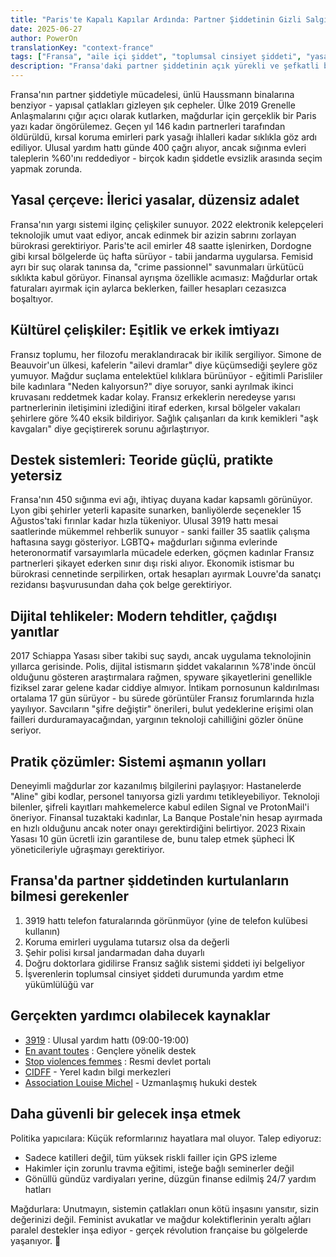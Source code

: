 ```yaml
---
title: "Paris'te Kapalı Kapılar Ardında: Partner Şiddetinin Gizli Salgını"
date: 2025-06-27
author: PowerOn
translationKey: "context-france"
tags: ["Fransa", "aile içi şiddet", "toplumsal cinsiyet şiddeti", "yasal haklar", "mağdurlara destek", "ekonomik istismar"]
description: "Fransa'daki partner şiddetinin açık yürekli ve şefkatli bir incelemesi - yasal korumalar, kültürel zorluklar ve mağdurlar için kaynaklar ölçülü bir mizahla ele alınıyor."
---
```


Fransa'nın partner şiddetiyle mücadelesi, ünlü Haussmann binalarına benziyor - yapısal çatlakları gizleyen şık cepheler. Ülke 2019 Grenelle Anlaşmalarını çığır açıcı olarak kutlarken, mağdurlar için gerçeklik bir Paris yazı kadar öngörülemez. Geçen yıl 146 kadın partnerleri tarafından öldürüldü, kırsal koruma emirleri park yasağı ihlalleri kadar sıklıkla göz ardı ediliyor. Ulusal yardım hattı günde 400 çağrı alıyor, ancak sığınma evleri taleplerin %60'ını reddediyor - birçok kadın şiddetle evsizlik arasında seçim yapmak zorunda.

## Yasal çerçeve: İlerici yasalar, düzensiz adalet

Fransa'nın yargı sistemi ilginç çelişkiler sunuyor. 2022 elektronik kelepçeleri teknolojik umut vaat ediyor, ancak edinmek bir azizin sabrını zorlayan bürokrasi gerektiriyor. Paris'te acil emirler 48 saatte işlenirken, Dordogne gibi kırsal bölgelerde üç hafta sürüyor - tabii jandarma uygularsa. Femisid ayrı bir suç olarak tanınsa da, "crime passionnel" savunmaları ürkütücü sıklıkta kabul görüyor. Finansal ayrışma özellikle acımasız: Mağdurlar ortak faturaları ayırmak için aylarca beklerken, failler hesapları cezasızca boşaltıyor.

## Kültürel çelişkiler: Eşitlik ve erkek imtiyazı

Fransız toplumu, her filozofu meraklandıracak bir ikilik sergiliyor. Simone de Beauvoir'un ülkesi, kafelerin "ailevi dramlar" diye küçümsediği şeylere göz yumuyor. Mağdur suçlama entelektüel kılıklara bürünüyor - eğitimli Parisliler bile kadınlara "Neden kalıyorsun?" diye soruyor, sanki ayrılmak ikinci kruvasanı reddetmek kadar kolay. Fransız erkeklerin neredeyse yarısı partnerlerinin iletişimini izlediğini itiraf ederken, kırsal bölgeler vakaları şehirlere göre %40 eksik bildiriyor. Sağlık çalışanları da kırık kemikleri "aşk kavgaları" diye geçiştirerek sorunu ağırlaştırıyor.

## Destek sistemleri: Teoride güçlü, pratikte yetersiz

Fransa'nın 450 sığınma evi ağı, ihtiyaç duyana kadar kapsamlı görünüyor. Lyon gibi şehirler yeterli kapasite sunarken, banliyölerde seçenekler 15 Ağustos'taki fırınlar kadar hızla tükeniyor. Ulusal 3919 hattı mesai saatlerinde mükemmel rehberlik sunuyor - sanki failler 35 saatlik çalışma haftasına saygı gösteriyor. LGBTQ+ mağdurları sığınma evlerinde heteronormatif varsayımlarla mücadele ederken, göçmen kadınlar Fransız partnerleri şikayet ederken sınır dışı riski alıyor. Ekonomik istismar bu bürokrasi cennetinde serpilirken, ortak hesapları ayırmak Louvre'da sanatçı rezidansı başvurusundan daha çok belge gerektiriyor.

## Dijital tehlikeler: Modern tehditler, çağdışı yanıtlar

2017 Schiappa Yasası siber takibi suç saydı, ancak uygulama teknolojinin yıllarca gerisinde. Polis, dijital istismarın şiddet vakalarının %78'inde öncül olduğunu gösteren araştırmalara rağmen, spyware şikayetlerini genellikle fiziksel zarar gelene kadar ciddiye almıyor. İntikam pornosunun kaldırılması ortalama 17 gün sürüyor - bu sürede görüntüler Fransız forumlarında hızla yayılıyor. Savcıların "şifre değiştir" önerileri, bulut yedeklerine erişimi olan failleri durduramayacağından, yargının teknoloji cahilliğini gözler önüne seriyor.

## Pratik çözümler: Sistemi aşmanın yolları

Deneyimli mağdurlar zor kazanılmış bilgilerini paylaşıyor: Hastanelerde "Aline" gibi kodlar, personel tanıyorsa gizli yardımı tetikleyebiliyor. Teknoloji bilenler, şifreli kayıtları mahkemelerce kabul edilen Signal ve ProtonMail'i öneriyor. Finansal tuzaktaki kadınlar, La Banque Postale'nin hesap ayırmada en hızlı olduğunu ancak noter onayı gerektirdiğini belirtiyor. 2023 Rixain Yasası 10 gün ücretli izin garantilese de, bunu talep etmek şüpheci İK yöneticileriyle uğraşmayı gerektiriyor.

## Fransa'da partner şiddetinden kurtulanların bilmesi gerekenler

1. 3919 hattı telefon faturalarında görünmüyor (yine de telefon kulübesi kullanın)
2. Koruma emirleri uygulama tutarsız olsa da değerli
3. Şehir polisi kırsal jandarmadan daha duyarlı
4. Doğru doktorlara gidilirse Fransız sağlık sistemi şiddeti iyi belgeliyor
5. İşverenlerin toplumsal cinsiyet şiddeti durumunda yardım etme yükümlülüğü var

## Gerçekten yardımcı olabilecek kaynaklar

- [3919](https://www.solidaritefemmes.org/) : Ulusal yardım hattı (09:00-19:00)  
- [En avant toutes](https://enavanttoutes.fr/) : Gençlere yönelik destek  
- [Stop violences femmes](https://www.stop-violences-femmes.gouv.fr/) : Resmi devlet portalı  
- [CIDFF](https://www.infofemmes.com/) - Yerel kadın bilgi merkezleri
- [Association Louise Michel](https://louisemichelassociation.wordpress.com/) - Uzmanlaşmış hukuki destek

## Daha güvenli bir gelecek inşa etmek

Politika yapıcılara: Küçük reformlarınız hayatlara mal oluyor. Talep ediyoruz:
- Sadece katilleri değil, tüm yüksek riskli failler için GPS izleme
- Hakimler için zorunlu travma eğitimi, isteğe bağlı seminerler değil
- Gönüllü gündüz vardiyaları yerine, düzgün finanse edilmiş 24/7 yardım hatları

Mağdurlara: Unutmayın, sistemin çatlakları onun kötü inşasını yansıtır, sizin değerinizi değil. Feminist avukatlar ve mağdur kolektiflerinin yeraltı ağları paralel destekler inşa ediyor - gerçek révolution française bu gölgelerde yaşanıyor. 💜
